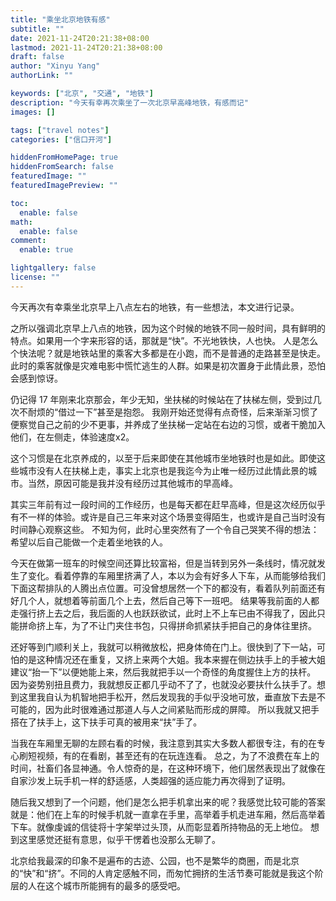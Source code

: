 ```yaml
---
title: "乘坐北京地铁有感"
subtitle: ""
date: 2021-11-24T20:21:38+08:00
lastmod: 2021-11-24T20:21:38+08:00
draft: false
author: "Xinyu Yang"
authorLink: ""

keywords: ["北京", "交通", "地铁"]
description: "今天有幸再次乘坐了一次北京早高峰地铁，有感而记"
images: []

tags: ["travel notes"]
categories: ["信口开河"]

hiddenFromHomePage: true
hiddenFromSearch: false
featuredImage: ""
featuredImagePreview: ""

toc:
  enable: false
math:
  enable: false
comment:
  enable: true

lightgallery: false
license: ""
---
```


<!--more-->

今天再次有幸乘坐北京早上八点左右的地铁，有一些想法，本文进行记录。

之所以强调北京早上八点的地铁，因为这个时候的地铁不同一般时间，具有鲜明的特点。如果用一个字来形容的话，那就是“快”。不光地铁快，人也快。
人是怎么个快法呢？就是地铁站里的乘客大多都是在小跑，而不是普通的走路甚至是快走。此时的乘客就像是灾难电影中慌忙逃生的人群。如果是初次置身于此情此景，恐怕会感到惊讶。

仍记得 17 年刚来北京那会，年少无知，坐扶梯的时候站在了扶梯左侧，受到过几次不耐烦的“借过一下”甚至是抱怨。
我刚开始还觉得有点奇怪，后来渐渐习惯了便察觉自己之前的少不更事，并养成了坐扶梯一定站在右边的习惯，或者干脆加入他们，在左侧走，体验速度x2。

这个习惯是在北京养成的，以至于后来即使在其他城市坐地铁时也是如此。即使这些城市没有人在扶梯上走，事实上北京也是我迄今为止唯一经历过此情此景的城市。当然，原因可能是我并没有经历过其他城市的早高峰。

其实三年前有过一段时间的工作经历，也是每天都在赶早高峰，但是这次经历似乎有不一样的体验。或许是自己三年来对这个场景变得陌生，也或许是自己当时没有时间静心观察这些。
不知为何，此时心里突然有了一个令自己哭笑不得的想法：希望以后自己能做一个走着坐地铁的人。

今天在做第一班车的时候空间还算比较富裕，但是当转到另外一条线时，情况就发生了变化。看着停靠的车厢里挤满了人，本以为会有好多人下车，从而能够给我们下面这帮排队的人腾出点位置。可没曾想居然一个下的都没有，看着队列前面还有好几个人，就想着等前面几个上去，然后自己等下一班吧。
结果等我前面的人都走强行挤上去之后，我后面的人也跃跃欲试，此时上不上车已由不得我了，因此只能拼命挤上车，为了不让门夹住书包，只得拼命抓紧扶手把自己的身体往里挤。

还好等到门顺利关上，我就可以稍微放松，把身体倚在门上。很快到了下一站，可怕的是这种情况还在重复，又挤上来两个大姐。我本来握在侧边扶手上的手被大姐建议“抬一下”以便她能上来，然后我就把手以一个奇怪的角度握住上方的扶杆。
因为姿势别扭且费力，我就想反正都几乎动不了了，也就没必要扶什么扶手了。想到这里我自认为机智地把手松开，然后发现我的手似乎没地可放，垂直放下去是不可能的，因为此时很难通过那道人与人之间紧贴而形成的屏障。
所以我就又把手搭在了扶手上，这下扶手可真的被用来“扶”手了。

当我在车厢里无聊的左顾右看的时候，我注意到其实大多数人都很专注，有的在专心刷短视频，有的在看剧，甚至还有的在玩连连看。
总之，为了不浪费在车上的时间，社畜们各显神通。令人惊奇的是，在这种环境下，他们居然表现出了就像在自家沙发上玩手机一样的舒适感，人类超强的适应能力再次得到了证明。

随后我又想到了一个问题，他们是怎么把手机拿出来的呢？我感觉比较可能的答案就是：他们在上车的时候手机就一直拿在手里，高举着手机走进车厢，然后高举着下车。就像虔诚的信徒将十字架举过头顶，从而彰显着所持物品的无上地位。
想到这里感觉还挺有意思，似乎干愣着也没那么无聊了。

北京给我最深的印象不是遍布的古迹、公园，也不是繁华的商圈，而是北京的“快”和“挤”。不同的人肯定感触不同，而匆忙拥挤的生活节奏可能就是我这个阶层的人在这个城市所能拥有的最多的感受吧。
